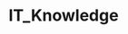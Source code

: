 ---
title: IT_Knowledge
layout: tag-blog
slug: IT_Knowledge
category: study
menu: false
order: 5
---